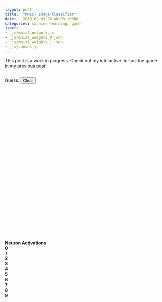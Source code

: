 ```yaml
---
layout: post
title:  "MNIST Image Classifier"
date:   2018-02-03 02:40:08 +0000
categories: machine learning, game
jsarr:
- _js/mnist_network.js
- _js/mnist_weights_0.json
- _js/mnist_weights_1.json
- _js/canvas.js
---
```


<html>
<body class = 'post2'>
    	<p>This post is a work in progress. Check out my interactive tic-tac-toe game in my previous post!</p>
	<div style="position: relative; width:900px; float:left;">
		<div style="height:540; display: inline-block; width: 484px;">
			<canvas id="canvas"></canvas>
			<div id="bottom">
				<p class="guess">Guess: <span id="guess"></span><button id="clearbutton">Clear</button></p>
			</div>
		</div>
		<div id="elements">
			<div class="bar" style="margin-top: 0px"><b>Neuron Activations</b></div>
			<div class="bar"><b>0 </b><div class="meter"><span style="width: 25%" class="0"></span></div></div>
			<div class="bar"><b>1 </b><div class="meter"><span style="width: 25%" class="1"></span></div></div>
			<div class="bar"><b>2 </b><div class="meter"><span style="width: 25%" class="2"></span></div></div>
			<div class="bar"><b>3 </b><div class="meter"><span style="width: 25%" class="3"></span></div></div>
			<div class="bar"><b>4 </b><div class="meter"><span style="width: 25%" class="4"></span></div></div>
			<div class="bar"><b>5 </b><div class="meter"><span style="width: 25%" class="5"></span></div></div>
			<div class="bar"><b>6 </b><div class="meter"><span style="width: 25%" class="6"></span></div></div>
			<div class="bar"><b>7 </b><div class="meter"><span style="width: 25%" class="7"></span></div></div>
			<div class="bar"><b>8 </b><div class="meter"><span style="width: 25%" class="8"></span></div></div>
			<div class="bar"><b>9 </b><div class="meter"><span style="width: 25%" class="9"></span></div></div>
		</div>
	</div>
</body>
</html>
